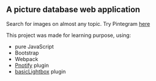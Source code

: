 ## A picture database web application

Search for images on almost any topic.
Try Pintegram [here](https://vladbraiko.github.io/pintegram-app/)

This project was made for learning purpose, using:

- pure JavaScript
- Bootstrap
- Webpack
- [Pnotify](https://github.com/sciactive/pnotify) plugin
- [basicLightbox](https://github.com/electerious/basicLightbox) plugin
